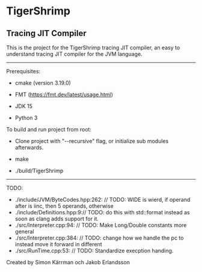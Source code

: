 # TigerShrimp

## Tracing JIT Compiler

This is the project for the TigerShrimp tracing JIT compiler,
an easy to understand tracing JIT compiler for the JVM language.

---

Prerequisites:

- cmake (version 3.19.0)

- FMT (https://fmt.dev/latest/usage.html)

- JDK 15

- Python 3

To build and run project from root:

- Clone project with "--recursive" flag, or initialize sub modules afterwards.

- make

- ./build/TigerShrimp

---

TODO:

- ./include/JVM/ByteCodes.hpp:262:    // TODO: WIDE is wierd, if operand after is iinc, then 5 operands, otherwise
- ./include/Definitions.hpp:9:// TODO: do this with std::format instead as soon as clang adds support for it.
- ./src/Interpreter.cpp:94:      // TODO: Make Long/Double constants more general
- ./src/Interpreter.cpp:384:  // TODO: change how we handle the pc to instead move it forward in different
- ./src/RunTime.cpp:53:  // TODO: Standardize execption handing.

Created by Simon Kärrman och Jakob Erlandsson